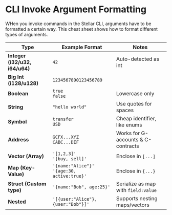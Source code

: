 # CLI Invoke Argument Formatting
WHen you invoke commands in the Stellar CLI, arguments have to be formatted a certain way. This cheat sheet shows how to format different types of arguments.

| Type         | Example Format                                | Notes |
|--------------|-----------------------------------------------|-------|
| **Integer (i32/u32, i64/u64)** | `42` | Auto-detected as int |
| **Big Int (i128/u128)** | `1234567890123456789` |  |
| **Boolean**  | `true` <br> `false` | Lowercase only |
| **String**   | `"hello world"` | Use quotes for spaces |
| **Symbol**   | `transfer` <br> `USD` | Cheap identifier, like enums |
| **Address**  | `GCFX...XYZ` <br> `CABC...DEF` | Works for G-accounts & C-contracts |
| **Vector (Array)** | `'[1,2,3]'` <br> `'[buy, sell]'` | Enclose in `[...]` |
| **Map (Key-Value)** | `'{name:"Alice"}'` <br> `'{age:30, active:true}'` | Enclose in `{...}` |
| **Struct (Custom type)** | `'{name:"Bob", age:25}'` | Serialize as map with `field:value` |
| **Nested**   | `'[{user:"Alice"}, {user:"Bob"}]'` | Supports nesting maps/vectors |

